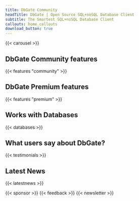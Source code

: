 ```yaml
---
title: DbGate Community
headTitle: DbGate | Open Source SQL+noSQL Database Client
subtitle: The Smartest SQL+noSQL Database Client
callouts: home_callouts
download_button: true
---
```


{{< carousel >}}


## DbGate Community features
{{< features "community" >}}

## DbGate Premium features
{{< features "premium" >}}

## Works with Databases

{{< databases >}}

## What users say about DbGate?
{{< testimonials >}}

## Latest News
{{< latestnews >}}


{{< sponsor >}}
{{< feedback >}}
{{< newsletter >}}